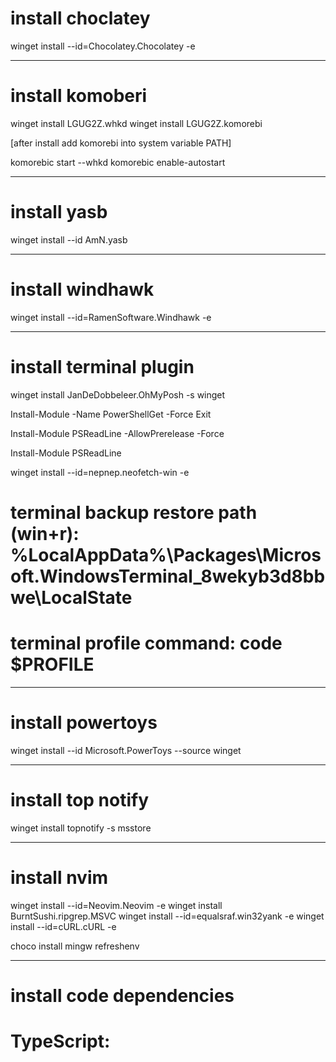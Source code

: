 # install choclatey

winget install --id=Chocolatey.Chocolatey  -e

-------------------------------------------------------------------
# install komoberi

winget install LGUG2Z.whkd
winget install LGUG2Z.komorebi

[after install add komorebi into system variable PATH]

komorebic start --whkd
komorebic enable-autostart

-------------------------------------------------------------------
# install yasb

winget install --id AmN.yasb

-------------------------------------------------------------------
# install windhawk

winget install --id=RamenSoftware.Windhawk  -e

-------------------------------------------------------------------
# install terminal plugin

winget install JanDeDobbeleer.OhMyPosh -s winget

Install-Module -Name PowerShellGet -Force
Exit

Install-Module PSReadLine -AllowPrerelease -Force

Install-Module PSReadLine

winget install --id=nepnep.neofetch-win  -e



# terminal backup restore path (win+r): %LocalAppData%\Packages\Microsoft.WindowsTerminal_8wekyb3d8bbwe\LocalState

# terminal profile command: code $PROFILE

-------------------------------------------------------------------
# install powertoys

winget install --id Microsoft.PowerToys --source winget


-------------------------------------------------------------------
# install top notify

winget install topnotify -s msstore

-------------------------------------------------------------------
# install nvim

winget install --id=Neovim.Neovim  -e
winget install BurntSushi.ripgrep.MSVC
winget install --id=equalsraf.win32yank  -e
winget install --id=cURL.cURL  -e

choco install mingw
refreshenv

-------------------------------------------------------------------
# install code dependencies

# TypeScript: 

